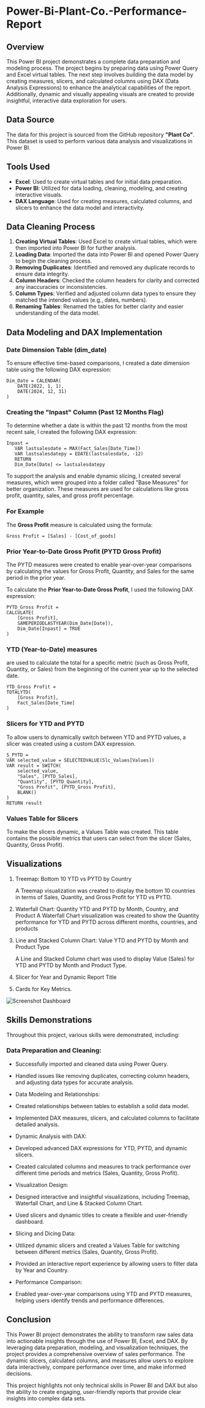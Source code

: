# Power-Bi-Plant-Co.-Performance-Report

## Overview
This Power BI project demonstrates a complete data preparation and modeling process. The project begins by preparing data using Power Query and Excel virtual tables. The next step involves building the data model by creating measures, slicers, and calculated columns using DAX (Data Analysis Expressions) to enhance the analytical capabilities of the report. Additionally, dynamic and visually appealing visuals are created to provide insightful, interactive data exploration for users.

## Data Source
The data for this project is sourced from the GitHub repository **"Plant Co"**. This dataset is used to perform various data analysis and visualizations in Power BI.


## Tools Used
- **Excel**: Used to create virtual tables and for initial data preparation.
- **Power BI**: Utilized for data loading, cleaning, modeling, and creating interactive visuals.
- **DAX Language**: Used for creating measures, calculated columns, and slicers to enhance the data model and interactivity.


  
## Data Cleaning Process
1. **Creating Virtual Tables**: Used Excel to create virtual tables, which were then imported into Power BI for further analysis.
2. **Loading Data**: Imported the data into Power BI and opened Power Query to begin the cleaning process.
3. **Removing Duplicates**: Identified and removed any duplicate records to ensure data integrity.
4. **Column Headers**: Checked the column headers for clarity and corrected any inaccuracies or inconsistencies.
5. **Column Types**: Verified and adjusted column data types to ensure they matched the intended values (e.g., dates, numbers).
6. **Renaming Tables**: Renamed the tables for better clarity and easier understanding of the data model.


## Data Modeling and DAX Implementation

### Date Dimension Table (dim_date)
To ensure effective time-based comparisons, I created a date dimension table using the following DAX expression:

```DAX
Dim_Date = CALENDAR(
    DATE(2022, 1, 1),
    DATE(2024, 12, 31)
)

```

### Creating the "Inpast" Column (Past 12 Months Flag)
To determine whether a date is within the past 12 months from the most recent sale, I created the following DAX expression:

```DAX
Inpast = 
   VAR lastsalesdate = MAX(Fact_Sales[Date_Time])
   VAR lastsalesdatepy = EDATE(lastsalesdate, -12)
   RETURN
   Dim_Date[Date] <= lastsalesdatepy

```

To support the analysis and enable dynamic slicing, I created several measures, which were grouped into a folder called "Base Measures" for better organization. These measures are used for calculations like gross profit, quantity, sales, and gross profit percentage.

### For Example
The **Gross Profit** measure is calculated using the formula:

```DAX
Gross Profit = [Sales] - [Cost_of_goods]

```

### Prior Year-to-Date Gross Profit (PYTD Gross Profit)

The PYTD measures were created to enable year-over-year comparisons by calculating the values for Gross Profit, Quantity, and Sales for the same period in the prior year.


To calculate the **Prior Year-to-Date Gross Profit**, I used the following DAX expression:

```DAX
PYTD_Gross Profit = 
CALCULATE(
    [Gross Profit],
    SAMEPERIODLASTYEAR(Dim_Date[Date]),
    Dim_Date[Inpast] = TRUE
)

```

###  YTD (Year-to-Date) measures 

are used to calculate the total for a specific metric (such as Gross Profit, Quantity, or Sales) from the beginning of the current year up to the selected date.

```DAX
YTD_Gross Profit = 
TOTALYTD(
    [Gross Profit],
    Fact_Sales[Date_Time]
)
```

###  Slicers for YTD and PYTD

To allow users to dynamically switch between YTD and PYTD values, a slicer was created using a custom DAX expression.

```DAX
S_PYTD = 
VAR selected_value = SELECTEDVALUE(Slc_Values[Values])
VAR result = SWITCH(
    selected_value,
    "Sales", [PYTD_Sales],
    "Quantity", [PYTD_Quantity],
    "Gross Profit", [PYTD_Gross Profit],
    BLANK()
)
RETURN result
```

### Values Table for Slicers

To make the slicers dynamic, a Values Table was created. This table contains the possible metrics that users can select from the slicer (Sales, Quantity, Gross Profit). 

## Visualizations

1. Treemap: Bottom 10 YTD vs PYTD by Country

    A Treemap visualization was created to display the bottom 10 countries in terms of Sales, Quantity, and Gross Profit for YTD vs PYTD.
   
2. Waterfall Chart: Quantity YTD and PYTD by Month, Country, and Product
  A Waterfall Chart visualization was created to show the Quantity performance for YTD and PYTD across different months, countries, and products

3. Line and Stacked Column Chart: Value YTD and PYTD by Month and Product Type

   A Line and Stacked Column chart was used to display Value (Sales) for YTD and PYTD by Month and Product Type.
   
4. Slicer for Year and Dynamic Report Title
5. Cards for Key Metrics.

![Screenshot Dashboard](https://github.com/user-attachments/assets/2249ce3a-f91c-4288-9277-b6e321426e23)

## Skills Demonstrations
Throughout this project, various skills were demonstrated, including:

### Data Preparation and Cleaning:

- Successfully imported and cleaned data using Power Query.
- Handled issues like removing duplicates, correcting column headers, and adjusting data types for accurate analysis.
- Data Modeling and Relationships:

- Created relationships between tables to establish a solid data model.
- Implemented DAX measures, slicers, and calculated columns to facilitate detailed analysis.
- Dynamic Analysis with DAX:

- Developed advanced DAX expressions for YTD, PYTD, and dynamic slicers.
- Created calculated columns and measures to track performance over different time periods and metrics (Sales, Quantity, Gross Profit).
- Visualization Design:

- Designed interactive and insightful visualizations, including Treemap, Waterfall Chart, and Line & Stacked Column Chart.
- Used slicers and dynamic titles to create a flexible and user-friendly dashboard.
- Slicing and Dicing Data:

- Utilized dynamic slicers and created a Values Table for switching between different metrics (Sales, Quantity, Gross Profit).
- Provided an interactive report experience by allowing users to filter data by Year and Country.
- Performance Comparison:

- Enabled year-over-year comparisons using YTD and PYTD measures, helping users identify trends and performance differences.


## Conclusion
This Power BI project demonstrates the ability to transform raw sales data into actionable insights through the use of Power BI, Excel, and DAX. By leveraging data preparation, modeling, and visualization techniques, the project provides a comprehensive overview of sales performance. The dynamic slicers, calculated columns, and measures allow users to explore data interactively, compare performance over time, and make informed decisions.

This project highlights not only technical skills in Power BI and DAX but also the ability to create engaging, user-friendly reports that provide clear insights into complex data sets.   
      
